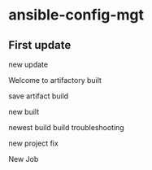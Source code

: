 # ansible-config-mgt
## First update
new update

Welcome to artifactory built

save artifact build

new built

newest build
build troubleshooting

new project fix

New Job

